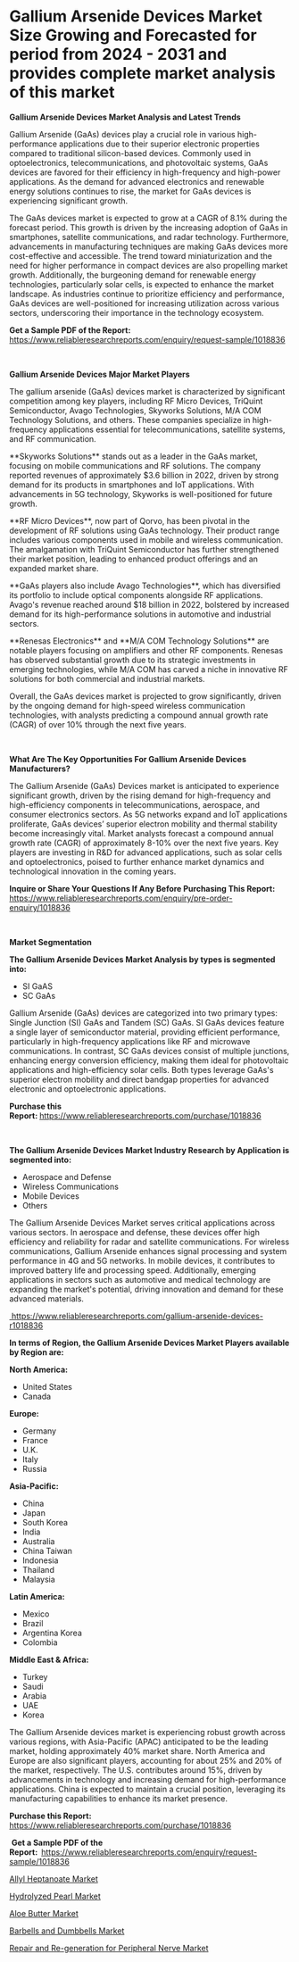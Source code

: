 <p><h1>Gallium Arsenide Devices Market Size Growing and Forecasted for period from 2024 - 2031 and provides complete market analysis of this market</h1></p><p><strong>Gallium Arsenide Devices Market Analysis and Latest Trends</strong></p>
<p><p>Gallium Arsenide (GaAs) devices play a crucial role in various high-performance applications due to their superior electronic properties compared to traditional silicon-based devices. Commonly used in optoelectronics, telecommunications, and photovoltaic systems, GaAs devices are favored for their efficiency in high-frequency and high-power applications. As the demand for advanced electronics and renewable energy solutions continues to rise, the market for GaAs devices is experiencing significant growth.</p><p>The GaAs devices market is expected to grow at a CAGR of 8.1% during the forecast period. This growth is driven by the increasing adoption of GaAs in smartphones, satellite communications, and radar technology. Furthermore, advancements in manufacturing techniques are making GaAs devices more cost-effective and accessible. The trend toward miniaturization and the need for higher performance in compact devices are also propelling market growth. Additionally, the burgeoning demand for renewable energy technologies, particularly solar cells, is expected to enhance the market landscape. As industries continue to prioritize efficiency and performance, GaAs devices are well-positioned for increasing utilization across various sectors, underscoring their importance in the technology ecosystem.</p></p>
<p><strong>Get a Sample PDF of the Report:&nbsp;</strong> <a href="https://www.reliableresearchreports.com/enquiry/request-sample/1018836?utm_campaign=83&utm_medium=2&utm_source=Github&utm_content=ia&utm_term=11112024&utm_id=gallium-arsenide-devices">https://www.reliableresearchreports.com/enquiry/request-sample/1018836</a></p>
<p>&nbsp;</p>
<p><strong>Gallium Arsenide Devices Major Market Players</strong></p>
<p><p>The gallium arsenide (GaAs) devices market is characterized by significant competition among key players, including RF Micro Devices, TriQuint Semiconductor, Avago Technologies, Skyworks Solutions, M/A COM Technology Solutions, and others. These companies specialize in high-frequency applications essential for telecommunications, satellite systems, and RF communication.</p><p>**Skyworks Solutions** stands out as a leader in the GaAs market, focusing on mobile communications and RF solutions. The company reported revenues of approximately $3.6 billion in 2022, driven by strong demand for its products in smartphones and IoT applications. With advancements in 5G technology, Skyworks is well-positioned for future growth.</p><p>**RF Micro Devices**, now part of Qorvo, has been pivotal in the development of RF solutions using GaAs technology. Their product range includes various components used in mobile and wireless communication. The amalgamation with TriQuint Semiconductor has further strengthened their market position, leading to enhanced product offerings and an expanded market share.</p><p>**GaAs players also include Avago Technologies**, which has diversified its portfolio to include optical components alongside RF applications. Avago's revenue reached around $18 billion in 2022, bolstered by increased demand for its high-performance solutions in automotive and industrial sectors. </p><p>**Renesas Electronics** and **M/A COM Technology Solutions** are notable players focusing on amplifiers and other RF components. Renesas has observed substantial growth due to its strategic investments in emerging technologies, while M/A COM has carved a niche in innovative RF solutions for both commercial and industrial markets.</p><p>Overall, the GaAs devices market is projected to grow significantly, driven by the ongoing demand for high-speed wireless communication technologies, with analysts predicting a compound annual growth rate (CAGR) of over 10% through the next five years.</p></p>
<p>&nbsp;</p>
<p><strong>What Are The Key Opportunities For Gallium Arsenide Devices Manufacturers?</strong></p>
<p><p>The Gallium Arsenide (GaAs) Devices market is anticipated to experience significant growth, driven by the rising demand for high-frequency and high-efficiency components in telecommunications, aerospace, and consumer electronics sectors. As 5G networks expand and IoT applications proliferate, GaAs devices’ superior electron mobility and thermal stability become increasingly vital. Market analysts forecast a compound annual growth rate (CAGR) of approximately 8-10% over the next five years. Key players are investing in R&D for advanced applications, such as solar cells and optoelectronics, poised to further enhance market dynamics and technological innovation in the coming years.</p></p>
<p><strong>Inquire or Share Your Questions If Any Before Purchasing This Report:</strong> <a href="https://www.reliableresearchreports.com/enquiry/pre-order-enquiry/1018836?utm_campaign=83&utm_medium=2&utm_source=Github&utm_content=ia&utm_term=11112024&utm_id=gallium-arsenide-devices">https://www.reliableresearchreports.com/enquiry/pre-order-enquiry/1018836</a></p>
<p>&nbsp;</p>
<p><strong>Market Segmentation</strong></p>
<p><strong>The Gallium Arsenide Devices Market Analysis by types is segmented into:</strong></p>
<p><ul><li>SI GaAS</li><li>SC GaAs</li></ul></p>
<p><p>Gallium Arsenide (GaAs) devices are categorized into two primary types: Single Junction (SI) GaAs and Tandem (SC) GaAs. SI GaAs devices feature a single layer of semiconductor material, providing efficient performance, particularly in high-frequency applications like RF and microwave communications. In contrast, SC GaAs devices consist of multiple junctions, enhancing energy conversion efficiency, making them ideal for photovoltaic applications and high-efficiency solar cells. Both types leverage GaAs's superior electron mobility and direct bandgap properties for advanced electronic and optoelectronic applications.</p></p>
<p><strong>Purchase this Report:&nbsp;</strong><a href="https://www.reliableresearchreports.com/purchase/1018836?utm_campaign=83&utm_medium=2&utm_source=Github&utm_content=ia&utm_term=11112024&utm_id=gallium-arsenide-devices">https://www.reliableresearchreports.com/purchase/1018836</a></p>
<p>&nbsp;</p>
<p><strong>The Gallium Arsenide Devices Market Industry Research by Application is segmented into:</strong></p>
<p><ul><li>Aerospace and Defense</li><li>Wireless Communications</li><li>Mobile Devices</li><li>Others</li></ul></p>
<p><p>The Gallium Arsenide Devices Market serves critical applications across various sectors. In aerospace and defense, these devices offer high efficiency and reliability for radar and satellite communications. For wireless communications, Gallium Arsenide enhances signal processing and system performance in 4G and 5G networks. In mobile devices, it contributes to improved battery life and processing speed. Additionally, emerging applications in sectors such as automotive and medical technology are expanding the market's potential, driving innovation and demand for these advanced materials.</p></p>
<p><a href="https://www.reliableresearchreports.com/gallium-arsenide-devices-r1018836?utm_campaign=83&utm_medium=2&utm_source=Github&utm_content=ia&utm_term=11112024&utm_id=gallium-arsenide-devices">&nbsp;https://www.reliableresearchreports.com/gallium-arsenide-devices-r1018836</a></p>
<p><strong>In terms of Region, the Gallium Arsenide Devices Market Players available by Region are:</strong></p>
<p>
    <p> <strong> North America: </strong>
        <ul>
            <li>United States</li>
            <li>Canada</li>
        </ul>
        </p> 
    <p> <strong> Europe: </strong>
        <ul>
            <li>Germany</li>
            <li>France</li>
            <li>U.K.</li>
            <li>Italy</li>
            <li>Russia</li>
        </ul>
        </p> 
    <p> <strong> Asia-Pacific: </strong>
        <ul>
            <li>China</li>
            <li>Japan</li>
            <li>South Korea</li>
            <li>India</li>
            <li>Australia</li>
            <li>China Taiwan</li>
            <li>Indonesia</li>
            <li>Thailand</li>
            <li>Malaysia</li>
        </ul>
        </p> 
    <p> <strong> Latin America: </strong>
        <ul>
            <li>Mexico</li>
            <li>Brazil</li>
            <li>Argentina Korea</li>
            <li>Colombia</li>
        </ul>
        </p> 
    <p> <strong> Middle East & Africa: </strong>
        <ul>
            <li>Turkey</li>
            <li>Saudi</li>
            <li>Arabia</li>
            <li>UAE</li>
            <li>Korea</li>
        </ul>
    </p>
    </p>
<p><p>The Gallium Arsenide devices market is experiencing robust growth across various regions, with Asia-Pacific (APAC) anticipated to be the leading market, holding approximately 40% market share. North America and Europe are also significant players, accounting for about 25% and 20% of the market, respectively. The U.S. contributes around 15%, driven by advancements in technology and increasing demand for high-performance applications. China is expected to maintain a crucial position, leveraging its manufacturing capabilities to enhance its market presence.</p></p>
<p><strong>Purchase this Report: </strong><a href="https://www.reliableresearchreports.com/purchase/1018836?utm_campaign=83&utm_medium=2&utm_source=Github&utm_content=ia&utm_term=11112024&utm_id=gallium-arsenide-devices">https://www.reliableresearchreports.com/purchase/1018836</a></p>
<p>&nbsp;<strong>Get a Sample PDF of the Report:&nbsp;&nbsp;</strong><a href="https://www.reliableresearchreports.com/enquiry/request-sample/1018836?utm_campaign=83&utm_medium=2&utm_source=Github&utm_content=ia&utm_term=11112024&utm_id=gallium-arsenide-devices">https://www.reliableresearchreports.com/enquiry/request-sample/1018836</a></p>
<p><strong></strong></p>
<p><p><a href="https://github.com/AdeaKodra585/Market-Research-Report-List-1/blob/main/allyl-heptanoate-market.md?utm_campaign=83&utm_medium=2&utm_source=Github&utm_content=ia&utm_term=11112024&utm_id=gallium-arsenide-devices">Allyl Heptanoate Market</a></p><p><a href="https://www.linkedin.com/pulse/hydrolyzed-pearl-market-opportunities-emerging-global-trends-bxecc?utm_campaign=83&utm_medium=2&utm_source=Github&utm_content=ia&utm_term=11112024&utm_id=gallium-arsenide-devices">Hydrolyzed Pearl Market</a></p><p><a href="https://github.com/leonidmsw5y/Market-Research-Report-List-1/blob/main/aloe-butter-market.md?utm_campaign=83&utm_medium=2&utm_source=Github&utm_content=ia&utm_term=11112024&utm_id=gallium-arsenide-devices">Aloe Butter Market</a></p><p><a href="https://www.linkedin.com/pulse/global-barbells-dumbbells-market-share-growth-opportunities-x0qxc?utm_campaign=83&utm_medium=2&utm_source=Github&utm_content=ia&utm_term=11112024&utm_id=gallium-arsenide-devices">Barbells and Dumbbells Market</a></p><p><a href="https://issuu.com/reportprime-2/docs/repair-and-re-generation-for-periph_c79e4b886db637?utm_campaign=83&utm_medium=2&utm_source=Github&utm_content=ia&utm_term=11112024&utm_id=gallium-arsenide-devices">Repair and Re-generation for Peripheral Nerve Market</a></p></p>